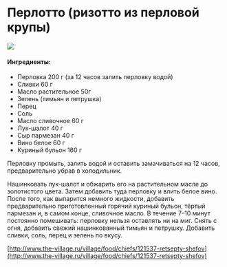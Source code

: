 # Перлотто \(ризотто из перловой крупы\)

![](https://s-media-cache-ak0.pinimg.com/564x/9d/66/5a/9d665af0b56c10274850ca26750c5c45.jpg)

#### Ингредиенты:

* Перловка 200 г \(за 12 часов залить перловку водой\)
* Сливки 60 г
* Масло растительное 50г
* Зелень \(тимьян и петрушка\)
* Перец
* Соль
* Масло сливочное 60 г
* Лук-шалот 40 г
* Сыр пармезан 40 г
* Вино белое 60 г
* Куриный бульон 160 г

Перловку промыть, залить водой и оставить замачиваться на 12 часов, предварительно убрав в холодильник.

Нашинковать лук-шалот и обжарить его на растительном масле до золотистого цвета. Затем добавить туда перловку и влить белое вино. После того, как выпарится немного жидкости, добавить предварительно приготовленный горячий куриный бульон, тёртый пармезан и, в самом конце, сливочное масло. В течение 7–10 минут постоянно помешивать: перловку нельзя оставлять ни на миг. Снять с огня, добавить свежий нашинкованный тимьян и петрушку. Добавить сливки, соль, перец и зелень по вкусу.

[http://www.the-village.ru/village/food/chiefs/121537-retsepty-shefov](http://www.the-village.ru/village/food/chiefs/121537-retsepty-shefov)

